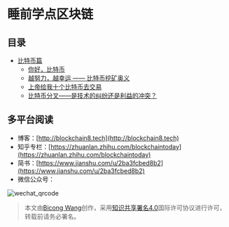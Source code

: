 # 睡前学点区块链

## 目录

* [比特币篇](btc/README.md)
  * [你好，比特币](btc/btc-1.md)
  * [越努力，越幸运 —— 比特币挖矿奥义](btc/btc-2.md)
  * [上帝给我十个比特币去交易](btc/btc-3.md)
  * [比特币分叉——是技术的纠纷还是利益的冲突？](btc/btc-4.md)

## 多平台阅读

* 博客：[http://blockchain8.tech](http://blockchain8.tech)
* 知乎专栏：[https://zhuanlan.zhihu.com/blockchaintoday](https://zhuanlan.zhihu.com/blockchaintoday)
* 简书：[https://www.jianshu.com/u/2ba3fcbed8b2](https://www.jianshu.com/u/2ba3fcbed8b2)
* 微信公众号：            

![wechat\_qrcode](http://7xoqy3.com1.z0.glb.clouddn.com/wechat_public_account.jpg)

> 本文由[Bicong Wang](https://github.com/wangbicong)创作，采用[知识共享署名4.0](https://creativecommons.org/licenses/by/4.0/)国际许可协议进行许可，转载前请务必署名。



